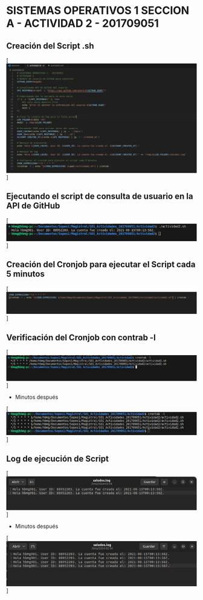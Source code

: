 # SISTEMAS OPERATIVOS 1 SECCION A  - ACTIVIDAD 2 - 201709051

## Creación del Script .sh 

[![script.png](images/script.png)]

## Ejecutando el script de consulta de usuario en la API de GitHub

[![eject.png](images/eject.png)]

## Creación del Cronjob para ejecutar el Script cada 5 minutos

[![image.png](images/cj.png)]

## Verificación del Cronjob con contrab -l

[![crontrabl.png](images/crontabl.png)]

- Minutos después

[![crontrabl2.png](images/contrabl2.png)]

## Log de ejecución de Script

[![image.png](images/logs.png)]

- Minutos después

[![logs.png](images/logs2.png)]